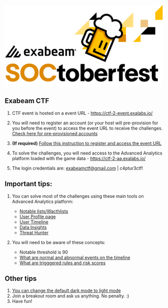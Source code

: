 
![](./Images/soctoberfest23.png)
## Exabeam CTF

1. CTF event is hosted on a event URL - https://ctf-2-event.exalabs.io/

2. You will need to register an account (or your host will pre-provision for you before the event) to access the event URL to receive the challenges. [Check here for pre-provisioned accounts](./participants.csv)

3. **(If required)** [Follow this instruction to register and access the event URL](./HowTo/registration.md)

4. To solve the challenges, you will need access to the Advanced Analytics platform loaded with the game data - https://ctf-2-aa.exalabs.io/

5. The login credentials are: exabeamctf@gmail.com | c4ptur3ctf!

## Important tips:

1. You can solve most of the challenges using these main tools on Advanced Analytics platform:
	* [Notable lists/Wacthlists](./WhatIs/notable_lists&watchlists.md)
	* [User Profile page](./WhatIs/user_profile.md)
	* [User Timeline](./WhatIs/timeline.md)
	* [Data Insights](./WhatIs/data_insights.md)
	* [Threat Hunter](./WhatIs/threat_hunter.md)

2. You will need to be aware of these concepts:
	* Notable threshold is 90
	* [What are normal and abnormal events on the timeline](./WhatIs/timeline.md)
	* [What are trigggered rules and risk scores](./WhatIs/timeline.md)


## Other tips

1. [You can change the default dark mode to light mode](./HowTo/color_mode.md)
2. Join a breakout room and ask us anything. No penalty. :)
3. Have fun!


